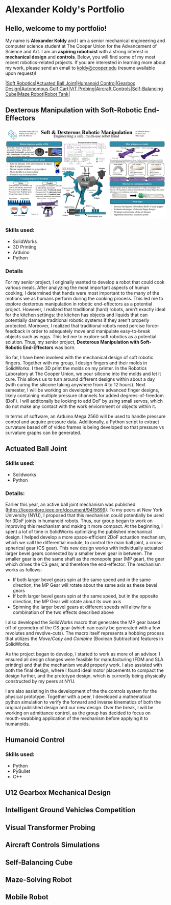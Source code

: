 # Alexander Koldy's Portfolio

## Hello, welcome to my portfolio!

My name is **Alexander Koldy** and I am a senior mechanical engineering and computer science student at The Cooper Union for the Advancement of Science and Art. I am an **aspiring roboticist** with a strong interest in **mechanical design** and **controls**. Below, you will find some of my most recent robotics-related projects. If you are interested in learning more about my work, please send an email to koldy@cooper.edu (resume available upon request)!


|[Soft Robotics](#dexterous-manipulation-with-soft-robotic-end-effectors)|[Actuated Ball Joint](#actuated-ball-joint)|[Humanoid Control](#humanoid-control)|[Gearbox Design](#u12-gearbox-mechanical-design)|[Autonomous Golf Cart](#intelligent-ground-vehicles-competition)|[ViT Probing](#visual-transformer-probing)|[Aircraft Controls](#aircraft-controls-simulations)|[Self-Balancing Cube](#self-balancing-cube)|[Maze Robot](#maze-solving-robot)|[Robot Tank](#mobile-robot)|

## Dexterous Manipulation with Soft-Robotic End-Effectors

<div align="center">
<img src="https://raw.githubusercontent.com/AlexKoldy/AlexKoldy.github.io/main/img/soft poster-1.png"/>
</div>

### Skills used:
- SolidWorks
- 3D Printing
- Arduino
- Python

### Details
For my senior project, I originally wanted to develop a robot that could cook various meals. After analyzing the most important aspects of human cooking, I determined that  hands were most important to the many of the motions we as humans perform during the cooking process. This led me to explore dexterous manipulation in robotic end-effectors as a potential project. However, I realized that traditional (hard) robots, aren't exactly ideal for the kitchen settings: the kitchen has objects and liquids that can potentially damage traditional robotic systems if they aren't properly protected. Moreover, I realized that traditional robots need percise force-feedback in order to adequately move and manipulate easy-to-break objects such as eggs. This led me to explore soft robotics as a potential solution. Thus, my senior project, **Dexterous Manipulation with Soft-Robotic End-Effectors** was born.

So far, I have been involved with the mechanical design of soft robotic fingers. Together with my group, I design fingers and their molds in SolidWorks. I then 3D print the molds on my printer. In the Robotics Laboratory at The Cooper Union, we pour silicone into the molds and let it cure. This allows us to turn around different designs within about a day (with curing the silicone taking anywhere from 4 to 12 hours). Next semester, I will be working on developing more advanced finger designs, likely containing multiple pressure channels for added degrees-of-freedom (DoF). I will additonally be looking to add DoF by using small servos, which do not make any contact with the work enviornment or objects within it.

In terms of software, an Arduino Mega 2560 will be used to handle pressure control and acquire pressure data. Additionally, a Python script to extract curvature based off of video frames is being developed so that pressure vs curvature graphs can be generated. 


## Actuated Ball Joint
### Skills used:
- Solidworks
- Python

### Details:
Earlier this year, an active ball joint mechanism was published (https://ieeexplore.ieee.org/document/9415699). To my peers at New York University (NYU), I proposed that this mechanism could potentially be used for 3DoF joints in humanoid robots. Thus, our group began to work on improving this mechanism and making it more compact. At the beginning, I spent a lot of time in SolidWorks optimizing the published mechanical design. I helped develop a more space-efficient 2DoF actuation mechanism, which we call the differential module, to control the main ball joint, a cross-spherical gear (CS gear). This new design works with individually actuated larger bevel gears connected by a smaller bevel gear in between. The smaller gear is on the same shaft as the monopole gear (MP gear), the gear which drives the CS gear, and therefore the end-effector. The mechanism works as follows:
- If both larger bevel gears spin at the same speed and in the same direction, the MP Gear will rotate about the same axis as these bevel gears
- If both larger bevel gears spin at the same speed, but in the opposite direction, the MP Gear will rotate about its own axis
- Spinning the larger bevel gears at different speeds will allow for a combination of the two effects described above

I also developed the SolidWorks macro that generates the MP gear based off of geometry of the CS gear (which can easily be generated with a few revolutes and revolve-cuts). The macro itself represents a hobbing process that utilizes the _Move/Copy_ and _Combine_ (Boolean Subtraction) features in SolidWorks.

As the project began to develop, I started to work as more of an advisor. I ensured all design changes were feasible for manufacturing (FDM and SLA printing) and that the mechanism would properly work. I also assisted with both the final design, where I found ideal motor placements to compact the design further, and the prototype design, which is currently being physically constructed by my peers at NYU.

I am also assisting in the development of the the controls system for the physical prototype. Together with a peer, I developed a mathematical python simulation to verify the forward and inverse kinematics of both the original published design and our new design. Over the break, I will be working on admittance control, as the group has decided to focus on mouth-swabbing application of the mechanism before applying it to humanoids.

## Humanoid Control
### Skills used:
- Python
- PyBullet
- C++



## U12 Gearbox Mechanical Design

## Intelligent Ground Vehicles Competition

## Visual Transformer Probing

## Aircraft Controls Simulations

## Self-Balancing Cube

## Maze-Solving Robot

## Mobile Robot










